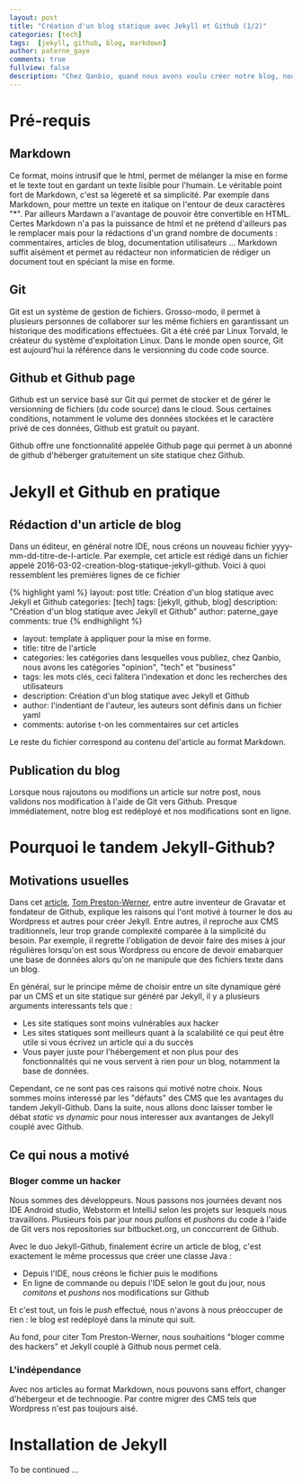 ```yaml
---
layout: post
title: "Création d'un blog statique avec Jekyll et Github (1/2)"
categories: [tech]
tags:  [jekyll, github, blog, markdown]
author: paterne_gaye
comments: true
fullview: false
description: "Chez Qanbio, quand nous avons voulu créer notre blog, nous avions le choix entre plusieurs alternatives. Notamment les mastodontes : Blogger, Wordpress etc. Nous avons fini par opter pour un blog statique généré à l'aide de Jekyll et hébergé sur Github. Dans cet article nous allons présenter ce qui a motivé notre choix et la procédure pour développer un blog analogue."
---
```


# Pré-requis

## Markdown
Ce format, moins intrusif que le html, permet de mélanger la mise en forme et le texte tout en gardant un texte lisible pour l'humain. Le véritable point fort de Markdown, c'est sa légereté et sa simplicité. Par exemple dans Markdown, pour mettre un texte en italique on l'entour de deux caractères "*". Par ailleurs Mardawn a l'avantage de pouvoir être convertible en HTML. Certes Markdown n'a pas la puissance de html et ne prétend d'ailleurs pas le remplacer mais pour la rédactions d'un grand nombre de documents : commentaires, articles de blog, documentation utilisateurs ... Markdown suffit aisément et permet au rédacteur non informaticien de rédiger un document tout en spéciant la mise en forme.

## Git
Git est un système de gestion de fichiers. Grosso-modo, il permet à plusieurs personnes de collaborer sur les même fichiers en garantissant un historique des modifications effectuées. Git a été créé par Linux Torvald, le créateur du système d'exploitation Linux. Dans le monde open source, Git est aujourd'hui la référence dans le versionning du code code source.

## Github et Github page
Github est un service basé sur Git qui permet de stocker et de gérer le versionning de fichiers (du code source) dans le cloud.  Sous certaines conditions, notamment le volume des données stockées et le caractère privé de ces données, Github est gratuit ou payant.

Github offre une fonctionnalité appelée Github page qui permet à un abonné de github d'héberger gratuitement un site statique chez Github.

# Jekyll et Github en pratique

## Rédaction d'un article de blog
Dans un éditeur, en général notre IDE, nous créons un nouveau fichier yyyy-mm-dd-titre-de-l-article. Par exemple, cet article est rédigé dans un fichier appelé 2016-03-02-creation-blog-statique-jekyll-github. Voici à quoi ressemblent les premières lignes de ce fichier

{% highlight yaml %}
layout: post
title: Création d'un blog statique avec Jekyll et Github
categories: [tech]
tags: [jekyll, github, blog]
description: "Création d'un blog statique avec Jekyll et Github"
author: paterne_gaye
comments: true
{% endhighlight %}

* layout: template à appliquer pour la mise en forme.
* title: titre de l'article
* categories: les catégories dans lesquelles vous publiez, chez Qanbio, nous avons les catégories "opinion", "tech" et "business"
* tags: les mots clés, ceci falitera l'indexation et donc les recherches des utilisateurs
* description: Création d'un blog statique avec Jekyll et Github
* author: l'indentiant de l'auteur, les auteurs sont définis dans un fichier yaml
* comments: autorise t-on les commentaires sur cet articles

Le reste du fichier correspond au contenu del'article au format Markdown.

## Publication du blog
Lorsque nous rajoutons ou modifions un article sur notre post, nous validons nos modification à l'aide de Git vers Github. Presque immédiatement, notre blog est redéployé et nos modifications sont en ligne.

# Pourquoi le tandem Jekyll-Github?

## Motivations usuelles
Dans cet [article](http://tom.preston-werner.com/2008/11/17/blogging-like-a-hacker.html), [Tom Preston-Werner](https://en.wikipedia.org/wiki/Tom_Preston-Werner), entre autre inventeur de Gravatar et fondateur de Github, explique les raisons qui l'ont motivé à tourner le dos au Wordpress et autres pour créer Jekyll. Entre autres, il reproche aux CMS traditionnels, leur trop grande complexité comparée à la simplicité du besoin. Par exemple, il regrette l'obligation de devoir faire des mises à jour régulières lorsqu'on est sous Wordpress ou encore de devoir emabarquer une base de données alors qu'on ne manipule que des fichiers texte dans un blog.

En général, sur le principe même de choisir entre un site dynamique géré par un CMS et un site statique sur généré par Jekyll, il y a plusieurs arguments interessants tels que :
* Les site statiques sont moins vulnérables aux hacker
* Les sites statiques sont meilleurs quant à la scalabilité ce qui peut être utile si vous écrivez un article qui a du succès
* Vous payer juste pour l'hébergement et non plus pour des fonctionnalités qui ne vous servent à rien pour un blog, notamment la base de données.

Cependant, ce ne sont pas ces raisons qui motivé notre choix. Nous sommes moins interessé par les "défauts" des CMS que les avantages du tandem Jekyll-Github. Dans la suite, nous allons donc laisser tomber le débat *static vs dynamic* pour nous interesser aux avantanges de Jekyll couplé avec Github.

## Ce qui nous a motivé

### Bloger comme un hacker
Nous sommes des développeurs. Nous passons nos journées devant nos IDE Android studio, Webstorm et IntelliJ selon les projets sur lesquels nous travaillons. Plusieurs fois par jour nous *pullons* et *pushons* du code à l'aide de Git vers nos repositories sur bitbucket.org, un conccurrent de Github.

Avec le duo Jekyll-Github, finalement écrire un article de blog, c'est exactement le même processus que créer une classe Java :
* Depuis l'IDE, nous créons le fichier puis le modifions
* En ligne de commande ou depuis l'IDE selon le gout du jour, nous *comitons* et *pushons* nos modifications sur Github

Et c'est tout, un fois le *push* effectué, nous n'avons à nous préoccuper de rien : le blog est redéployé dans la minute qui suit.

Au fond, pour citer Tom Preston-Werner, nous souhaitions "bloger comme des hackers" et Jekyll couplé à Github nous permet celà.


### L'indépendance
Avec nos articles au format Markdown, nous pouvons sans effort, changer d'hébergeur et de technoogie. Par contre migrer des CMS tels que Wordpress n'est pas toujours aisé.

# Installation de Jekyll
To be continued ...

